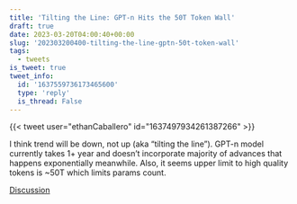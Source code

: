 ```yaml
---
title: 'Tilting the Line: GPT-n Hits the 50T Token Wall'
draft: true
date: 2023-03-20T04:00:40+00:00
slug: '202303200400-tilting-the-line-gptn-50t-token-wall'
tags:
  - tweets
is_tweet: true
tweet_info:
  id: '1637559736173465600'
  type: 'reply'
  is_thread: False
---
```




{{< tweet user="ethanCaballero" id="1637497934261387266" >}}

I think trend will be down, not up (aka “tilting the line”). GPT-n model currently takes 1+ year and doesn’t incorporate majority of advances that happens exponentially meanwhile. Also, it seems upper limit to high quality tokens is ~50T which limits params count.

[Discussion](https://x.com/sytelus/status/1637559736173465600)
